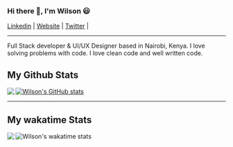 ### Hi there 👋, I'm Wilson 😃

[Linkedin](https://www.linkedin.com/in/WilsonKinyua/) |
[Website](https://wilsonkinyua.vercel.app/) |
[Twitter](https://twitter.com/_wilsonkinyua) |
<!-- <p align="left"> <img src="https://komarev.com/ghpvc/?username=wilsonkinyua&label=Profile%20views&color=0e75b6&style=flat" alt="wilson" /> </p> -->

---

Full Stack developer & UI/UX Designer based in Nairobi, Kenya. I love solving problems with code. I love clean code and well written code.
<!-- - 🌱 If you want to begin the journey of a web/application developer , I would recommend this course on [UDEMY](https://www.udemy.com/course/the-web-developer-bootcamp/)
- 📝 I’m looking to collaborate on Frontend or backend projects.
- 📫 How to reach me: [@developerwilson](https://www.linkedin.com/in/WilsonKinyua/) -->

## My Github Stats

<a href="https://readme-stats-cfgj2cxdy.vercel.app/api?username=wilsonkinyua&count_private=true&show_icons=true&theme=cobalt">
  <img  align="left" src = "https://github-readme-streak-stats.herokuapp.com/?user=wilsonkinyua&theme=gotham">
</a>

[![Wilson's GitHub stats](https://github-readme-stats.vercel.app/api?username=wilsonkinyua&theme=gotham)](https://github.com/anuraghazra/github-readme-stats)

---
## My wakatime Stats

<a href="https://wakatime.com/@wilsonkinyua">
  <img  align="left" src = "https://wakatime.com/share/@wilsonkinyua/2ac72131-1a72-4df5-8fe1-a56a54d46780.svg">
</a>

![Wilson's wakatime stats](https://github-readme-stats.vercel.app/api/wakatime?username=wilsonkinyua&theme=gotham&layout=compact)
